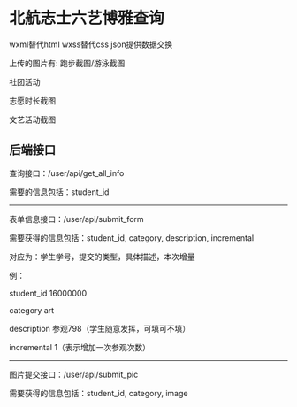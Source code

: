 # 北航志士六艺博雅查询

wxml替代html
wxss替代css
json提供数据交换

上传的图片有:
跑步截图/游泳截图

社团活动

志愿时长截图

文艺活动截图

## 后端接口
查询接口：/user/api/get_all_info

需要的信息包括：student_id

---

表单信息接口：/user/api/submit_form

需要获得的信息包括：student_id, category, description, incremental

对应为：学生学号，提交的类型，具体描述，本次增量

例：

student_id  16000000

category    art

description 参观798（学生随意发挥，可填可不填）

incremental 1（表示增加一次参观次数）

---

图片提交接口：/user/api/submit_pic

需要获得的信息包括：student_id, category, image
